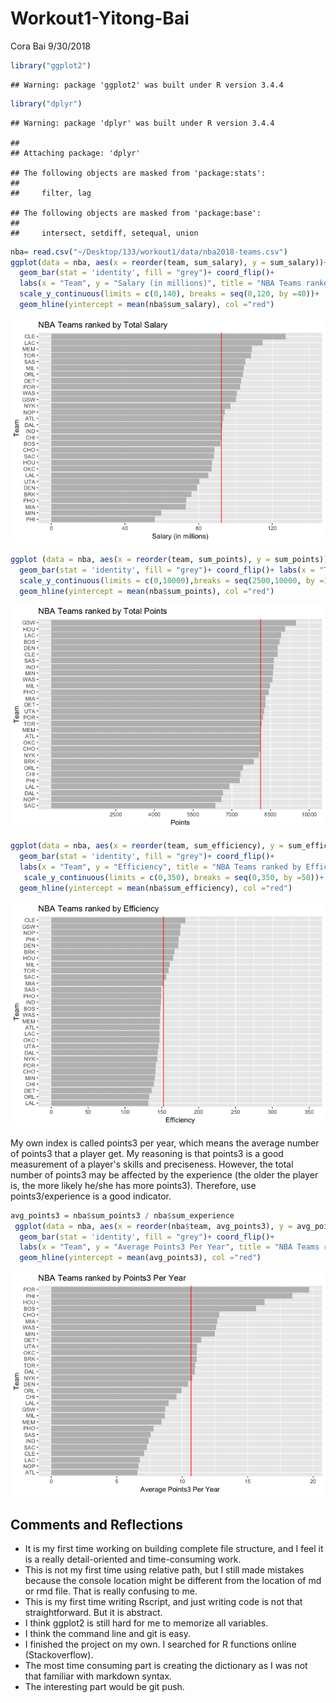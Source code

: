 Workout1-Yitong-Bai
================
Cora Bai
9/30/2018

``` r
library("ggplot2")
```

    ## Warning: package 'ggplot2' was built under R version 3.4.4

``` r
library("dplyr")
```

    ## Warning: package 'dplyr' was built under R version 3.4.4

    ## 
    ## Attaching package: 'dplyr'

    ## The following objects are masked from 'package:stats':
    ## 
    ##     filter, lag

    ## The following objects are masked from 'package:base':
    ## 
    ##     intersect, setdiff, setequal, union

``` r
nba= read.csv("~/Desktop/133/workout1/data/nba2018-teams.csv")
ggplot(data = nba, aes(x = reorder(team, sum_salary), y = sum_salary))+ 
  geom_bar(stat = 'identity', fill = "grey")+ coord_flip()+
  labs(x = "Team", y = "Salary (in millions)", title = "NBA Teams ranked by Total Salary")+ 
  scale_y_continuous(limits = c(0,140), breaks = seq(0,120, by =40))+
  geom_hline(yintercept = mean(nba$sum_salary), col ="red")
```

![](Workout1-Yitong-Bai_files/figure-markdown_github/unnamed-chunk-2-1.png)

``` r
ggplot (data = nba, aes(x = reorder(team, sum_points), y = sum_points)) +
  geom_bar(stat = 'identity', fill = "grey")+ coord_flip()+ labs(x = "Team", y = "Points", title = "NBA Teams ranked by Total Points") + 
  scale_y_continuous(limits = c(0,10000),breaks = seq(2500,10000, by =1500)) +
  geom_hline(yintercept = mean(nba$sum_points), col ="red")
```

![](Workout1-Yitong-Bai_files/figure-markdown_github/unnamed-chunk-3-1.png)

``` r
ggplot(data = nba, aes(x = reorder(team, sum_efficiency), y = sum_efficiency))+ 
  geom_bar(stat = 'identity', fill = "grey")+ coord_flip()+
  labs(x = "Team", y = "Efficiency", title = "NBA Teams ranked by Efficiency")+ 
   scale_y_continuous(limits = c(0,350), breaks = seq(0,350, by =50))+
  geom_hline(yintercept = mean(nba$sum_efficiency), col ="red")
```

![](Workout1-Yitong-Bai_files/figure-markdown_github/unnamed-chunk-4-1.png)

My own index is called points3 per year, which means the average number of points3 that a player get. My reasoning is that points3 is a good measurement of a player's skills and preciseness. However, the total number of points3 may be affected by the experience (the older the player is, the more likely he/she has more points3). Therefore, use points3/experience is a good indicator.

``` r
avg_points3 = nba$sum_points3 / nba$sum_experience
 ggplot(data = nba, aes(x = reorder(nba$team, avg_points3), y = avg_points3))+ 
  geom_bar(stat = 'identity', fill = "grey")+ coord_flip()+
  labs(x = "Team", y = "Average Points3 Per Year", title = "NBA Teams ranked by Points3 Per Year")+ 
  geom_hline(yintercept = mean(avg_points3), col ="red")
```

![](Workout1-Yitong-Bai_files/figure-markdown_github/unnamed-chunk-5-1.png)

Comments and Reflections
------------------------

-   It is my first time working on building complete file structure, and I feel it is a really detail-oriented and time-consuming work.
-   This is not my first time using relative path, but I still made mistakes because the console location might be different from the location of md or rmd file. That is really confusing to me.
-   This is my first time writing Rscript, and just writing code is not that straightforward. But it is abstract.
-   I think ggplot2 is still hard for me to memorize all variables.
-   I think the command line and git is easy.
-   I finished the project on my own. I searched for R functions online (Stackoverflow).
-   The most time consuming part is creating the dictionary as I was not that familiar with markdown syntax.
-   The interesting part would be git push.

